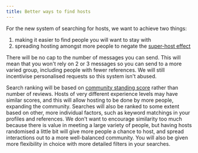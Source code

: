 ```yaml
---
title: Better ways to find hosts
---
```


For the new system of searching for hosts, we want to achieve two things:

1. making it easier to find people you will want to stay with
2. spreading hosting amongst more people to negate the [super-host effect](/issues/host-matching)

There will be no cap to the number of messages you can send. This will mean that you won't rely on 2 or 3 messages so you can send to a more varied group, including people with fewer references. We will still incentivise personalised requests so this system isn't abused.

Search ranking will be based on [community standing score](/solutions/reviews) rather than number of reviews. Hosts of very different experience levels may have similar scores, and this will allow hosting to be done by more people, expanding the community. Searches will also be ranked to some extent based on other, more individual factors, such as keyword matchings in your profiles and references. We don't want to encourage similarity too much because there is value in meeting a large variety of people, but having hosts randomised a little bit will give more people a chance to host, and spread interactions out to a more well-balanced community. You will also be given more flexibility in choice with more detailed filters in your searches.
